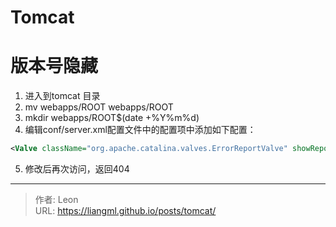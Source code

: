 # Tomcat

# 版本号隐藏
1. 进入到tomcat 目录
2. mv webapps/ROOT webapps/ROOT
3. mkdir webapps/ROOT$(date +%Y%m%d)
4. 编辑conf/server.xml配置文件中的配置项中添加如下配置：
```xml
<Valve className="org.apache.catalina.valves.ErrorReportValve" showReport="false" showServerInfo="false" />
```
5. 修改后再次访问，返回404

---

> 作者: Leon  
> URL: https://liangml.github.io/posts/tomcat/  


